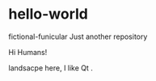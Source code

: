 # hello-world
fictional-funicular  Just another repository

Hi Humans!

landsacpe here, I like Qt .
